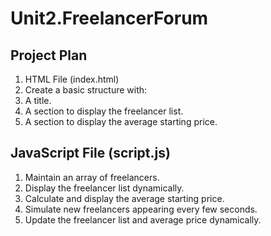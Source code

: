# Unit2.FreelancerForum

## Project Plan
1. HTML File (index.html)
2. Create a basic structure with:
3. A title.
4. A section to display the freelancer list.
5. A section to display the average starting price.

## JavaScript File (script.js)

1. Maintain an array of freelancers.
2. Display the freelancer list dynamically.
3. Calculate and display the average starting price.
4. Simulate new freelancers appearing every few seconds.
5. Update the freelancer list and average price dynamically.
